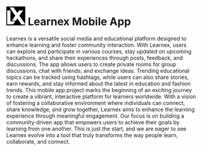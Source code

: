 # ![Learnex Logo](/images/logo.jpg) Learnex Mobile App

Learnex is a versatile social media and educational platform designed to enhance learning and foster community interaction. With Learnex, users can explore and participate in various courses, stay updated on upcoming hackathons, and share their experiences through posts, feedback, and discussions. The app allows users to create private rooms for group discussions, chat with friends, and exchange ideas. Trending educational topics can be tracked using hashtags, while users can also share stories, earn rewards, and stay informed about the latest in education and fashion trends. This mobile app project marks the beginning of an exciting journey to create a vibrant, interactive platform for learners worldwide. With a vision of fostering a collaborative environment where individuals can connect, share knowledge, and grow together, Learnex aims to enhance the learning experience through meaningful engagement. Our focus is on building a community-driven app that empowers users to achieve their goals by learning from one another. This is just the start, and we are eager to see Learnex evolve into a tool that truly transforms the way people learn, collaborate, and connect.